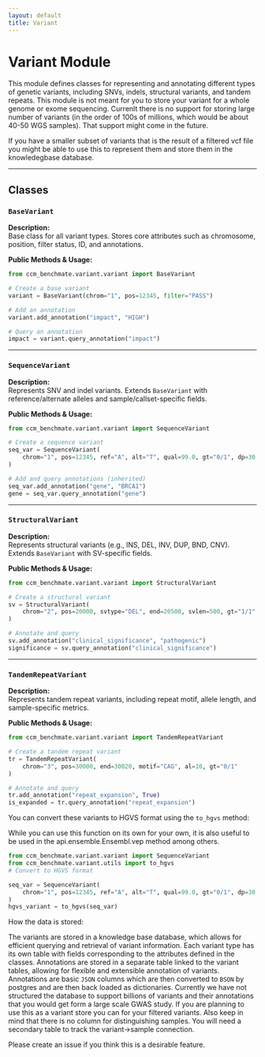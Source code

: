 ```yaml
---
layout: default
title: Variant
---
```


# Variant Module

This module defines classes for representing and annotating different types of genetic variants, including SNVs, indels, structural variants, and tandem repeats.
This module is not meant for you to store your variant for a whole genome or exome sequencing. Currenlt there is no support for 
storing large number of variants (in the order of 100s of millions, which would be about 40-50 WGS samples). That support might come in the future. 

If you have a smaller subset of variants that is the result of a filtered vcf file you might be able to use this to represent them and
store them in the knowledegbase database. 

---

## Classes

### `BaseVariant`

**Description:**  
Base class for all variant types. Stores core attributes such as chromosome, position, filter status, ID, and annotations.

**Public Methods & Usage:**
```python
from ccm_benchmate.variant.variant import BaseVariant

# Create a base variant
variant = BaseVariant(chrom="1", pos=12345, filter="PASS")

# Add an annotation
variant.add_annotation("impact", "HIGH")

# Query an annotation
impact = variant.query_annotation("impact")
```

---

### `SequenceVariant`

**Description:**  
Represents SNV and indel variants. Extends `BaseVariant` with reference/alternate alleles and sample/callset-specific fields.

**Public Methods & Usage:**
```python
from ccm_benchmate.variant.variant import SequenceVariant

# Create a sequence variant
seq_var = SequenceVariant(
    chrom="1", pos=12345, ref="A", alt="T", qual=99.0, gt="0/1", dp=30
)

# Add and query annotations (inherited)
seq_var.add_annotation("gene", "BRCA1")
gene = seq_var.query_annotation("gene")
```

---

### `StructuralVariant`

**Description:**  
Represents structural variants (e.g., INS, DEL, INV, DUP, BND, CNV). Extends `BaseVariant` with SV-specific fields.

**Public Methods & Usage:**
```python
from ccm_benchmate.variant.variant import StructuralVariant

# Create a structural variant
sv = StructuralVariant(
    chrom="2", pos=20000, svtype="DEL", end=20500, svlen=500, gt="1/1"
)

# Annotate and query
sv.add_annotation("clinical_significance", "pathogenic")
significance = sv.query_annotation("clinical_significance")
```

---

### `TandemRepeatVariant`

**Description:**  
Represents tandem repeat variants, including repeat motif, allele length, and sample-specific metrics.

**Public Methods & Usage:**
```python
from ccm_benchmate.variant.variant import TandemRepeatVariant

# Create a tandem repeat variant
tr = TandemRepeatVariant(
    chrom="3", pos=30000, end=30020, motif="CAG", al=10, gt="0/1"
)

# Annotate and query
tr.add_annotation("repeat_expansion", True)
is_expanded = tr.query_annotation("repeat_expansion")
```

You can convert these variants to HGVS format using the `to_hgvs` method:

While you can use this function on its own for your own, it is also useful to be used in the api.ensemble.Ensembl.vep method among others. 

```python
from ccm_benchmate.variant.variant import SequenceVariant
from ccm_benchmate.variant.utils import to_hgvs
# Convert to HGVS format

seq_var = SequenceVariant(
    chrom="1", pos=12345, ref="A", alt="T", qual=99.0, gt="0/1", dp=30
)
hgvs_variant = to_hgvs(seq_var)
```

How the data is stored:

The variants are stored in a knowledge base database, which allows for efficient querying and retrieval of variant information. Each variant type has its own table with fields corresponding to the attributes defined in the classes. 
Annotations are stored in a separate table linked to the variant tables, allowing for flexible and extensible annotation of variants. Annotations are basic `JSON` columns
which are then converted to `BSON` by postgres and are then back loaded as dictionaries. Currently we have not structured the database to support billions of variants
and their annotations that you would get form a large scale GWAS study. If you are planning to use this as a variant store you can for your filtered variants. Also keep in mind that
there is no column for distinguishing samples. You will need a secondary table to track the variant->sample connection. 

Please create an issue if you think this is a desirable feature. 

